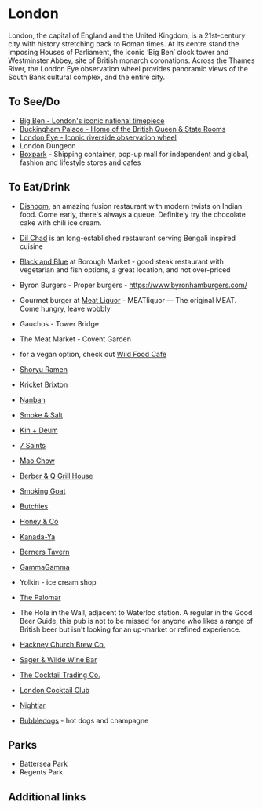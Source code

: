 # London

London, the capital of England and the United Kingdom, is a 21st-century city with history stretching back to Roman times. At its centre stand the imposing Houses of Parliament, the iconic ‘Big Ben’ clock tower and Westminster Abbey, site of British monarch coronations. Across the Thames River, the London Eye observation wheel provides panoramic views of the South Bank cultural complex, and the entire city.

## To See/Do

* [Big Ben - London's iconic national timepiece](https://www.parliament.uk/bigben)
* [Buckingham Palace - Home of the British Queen & State Rooms](https://www.rct.uk/visit/the-state-rooms-buckingham-palace)
* [London Eye - Iconic riverside observation wheel](https://www.londoneye.com/)
* London Dungeon
* [Boxpark](boxpark.co.uk) - Shipping container, pop-up mall for independent and global, fashion and lifestyle stores and cafes

## To Eat/Drink

* [Dishoom](http://www.dishoom.com/shoreditch/), an amazing fusion restaurant with modern twists on Indian food. Come early, there's always a queue. Definitely try the chocolate cake with chili ice cream.
* [Dil Chad](http://www.dilchad.com) is an long-established restaurant serving Bengali inspired cuisine
* [Black and Blue](http://www.blackandbluerestaurants.com/our-restaurants/borough-market/) at Borough Market - good steak restaurant with vegetarian and fish options, a great location, and not over-priced
* Byron Burgers - Proper burgers - https://www.byronhamburgers.com/
* Gourmet burger at [Meat Liquor](https://meatliquor.com/) - MEATliquor — The original MEAT. Come hungry, leave wobbly
* Gauchos - Tower Bridge
* The Meat Market - Covent Garden
* for a vegan option, check out [Wild Food Cafe](http://wildfoodcafe.com/home/)
* [Shoryu Ramen](https://www.shoryuramen.com/stores/80-shoreditch)
* [Kricket Brixton](https://kricket.co.uk)
* [Nanban](nanban.co.uk)
* [Smoke & Salt](smokeandsalt.com)
* [Kin + Deum](kindeum.com)
* [7 Saints](7saints.co.uk)
* [Mao Chow](mao-chow.com)
* [Berber & Q Grill House](berberandq.com)
* [Smoking Goat](smokinggoatbar.com)
* [Butchies](butchies.co.uk)
* [Honey & Co](honeyandco.co.uk)
* [Kanada-Ya](kanada-ya.com)
* [Berners Tavern](bernerstavern.com)
* [GammaGamma](gammagamma.co.uk)
* Yolkin - ice cream shop
* [The Palomar](thepalomar.co.uk)

* The Hole in the Wall, adjacent to Waterloo station. A regular in the Good Beer Guide, this pub is not to be missed for anyone who likes a range of British beer but isn't looking for an up-market or refined experience.
* [Hackney Church Brew Co.](hackneychurchbrew.co)
* [Sager & Wilde Wine Bar](sagerandwilde.com)
* [The Cocktail Trading Co.](thecocktailtradingco.com)
* [London Cocktail Club](londoncocktailclub.co.uk)
* [Nightjar](barnightjar.com)
* [Bubbledogs](bubbledogs.co.uk) - hot dogs and champagne

## Parks

* Battersea Park
* Regents Park

## Additional links
